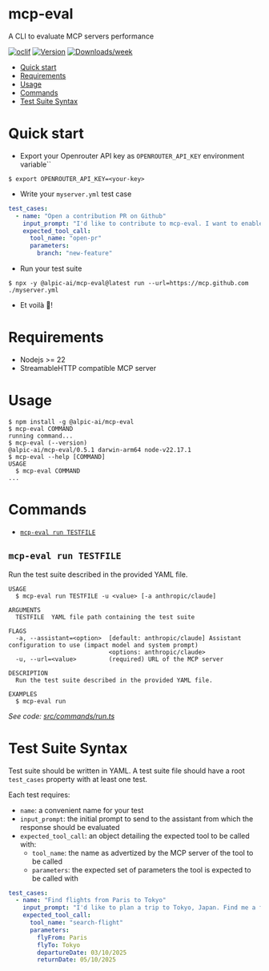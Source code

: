 <h1>mcp-eval</h1>

A CLI to evaluate MCP servers performance

[![oclif](https://img.shields.io/badge/cli-oclif-brightgreen.svg)](https://oclif.io)
[![Version](https://img.shields.io/npm/v/mcp-eval.svg)](https://npmjs.org/package/mcp-eval)
[![Downloads/week](https://img.shields.io/npm/dw/mcp-eval.svg)](https://npmjs.org/package/mcp-eval)

<!-- toc -->
* [Quick start](#quick-start)
* [Requirements](#requirements)
* [Usage](#usage)
* [Commands](#commands)
* [Test Suite Syntax](#test-suite-syntax)
<!-- tocstop -->

# Quick start

- Export your Openrouter API key as `OPENROUTER_API_KEY` environment variable``

```
$ export OPENROUTER_API_KEY=<your-key>
```

- Write your `myserver.yml` test case

```yml
test_cases:
  - name: "Open a contribution PR on Github"
    input_prompt: "I'd like to contribute to mcp-eval. I want to enable ... feature. I'll let you go ahead and implement the feature as you see fit. Open a pull request with the proposed modification once you're done."
    expected_tool_call:
      tool_name: "open-pr"
      parameters:
        branch: "new-feature"
```

- Run your test suite

```
$ npx -y @alpic-ai/mcp-eval@latest run --url=https://mcp.github.com ./myserver.yml
```

- Et voilà 🎉!

# Requirements

- Nodejs >= 22
- StreamableHTTP compatible MCP server

# Usage

<!-- usage -->
```sh-session
$ npm install -g @alpic-ai/mcp-eval
$ mcp-eval COMMAND
running command...
$ mcp-eval (--version)
@alpic-ai/mcp-eval/0.5.1 darwin-arm64 node-v22.17.1
$ mcp-eval --help [COMMAND]
USAGE
  $ mcp-eval COMMAND
...
```
<!-- usagestop -->

# Commands

<!-- commands -->
* [`mcp-eval run TESTFILE`](#mcp-eval-run-testfile)

## `mcp-eval run TESTFILE`

Run the test suite described in the provided YAML file.

```
USAGE
  $ mcp-eval run TESTFILE -u <value> [-a anthropic/claude]

ARGUMENTS
  TESTFILE  YAML file path containing the test suite

FLAGS
  -a, --assistant=<option>  [default: anthropic/claude] Assistant configuration to use (impact model and system prompt)
                            <options: anthropic/claude>
  -u, --url=<value>         (required) URL of the MCP server

DESCRIPTION
  Run the test suite described in the provided YAML file.

EXAMPLES
  $ mcp-eval run
```

_See code: [src/commands/run.ts](https://github.com/alpic-ai/mcp-eval/blob/v0.5.1/src/commands/run.ts)_
<!-- commandsstop -->

# Test Suite Syntax

Test suite should be written in YAML.
A test suite file should have a root `test_cases` property with at least one test.

Each test requires:

- `name`: a convenient name for your test
- `input_prompt`: the initial prompt to send to the assistant from which the response should be evaluated
- `expected_tool_call`: an object detailing the expected tool to be called with:
  - `tool_name`: the name as advertized by the MCP server of the tool to be called
  - `parameters`: the expected set of parameters the tool is expected to be called with

```yml
test_cases:
  - name: "Find flights from Paris to Tokyo"
    input_prompt: "I'd like to plan a trip to Tokyo, Japan. Find me a flight from Paris to Tokyo on October 3rd and returning on October 5th."
    expected_tool_call:
      tool_name: "search-flight"
      parameters:
        flyFrom: Paris
        flyTo: Tokyo
        departureDate: 03/10/2025
        returnDate: 05/10/2025
```

